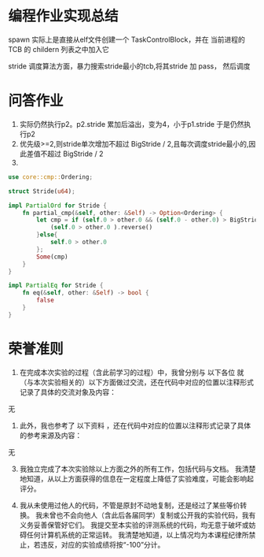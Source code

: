 # 编程作业实现总结

spawn 实际上是直接从elf文件创建一个 TaskControlBlock，并在 当前进程的 TCB 的 childern 列表之中加入它

stride 调度算法方面，暴力搜索stride最小的tcb,将其stride 加 pass， 然后调度

# 问答作业

1. 实际仍然执行p2。p2.stride 累加后溢出，变为4，小于p1.stride 于是仍然执行p2
2. 优先级>=2,则stride单次增加不超过 BigStride / 2,且每次调度stride最小的,因此差值不超过 BigStride / 2
3. 
```rust
use core::cmp::Ordering;

struct Stride(u64);

impl PartialOrd for Stride {
    fn partial_cmp(&self, other: &Self) -> Option<Ordering> {
        let cmp = if (self.0 > other.0 && (self.0 - other.0) > BigStride / 2 )|| (self.0 < other.0 && (other.0 - self.0) > BigStride / 2 ){
            (self.0 > other.0 ).reverse()
        }else{
            self.0 > other.0 
        };
        Some(cmp)
    }
}

impl PartialEq for Stride {
    fn eq(&self, other: &Self) -> bool {
        false
    }
}
``` 

# 荣誉准则

1. 在完成本次实验的过程（含此前学习的过程）中，我曾分别与 以下各位 就（与本次实验相关的）以下方面做过交流，还在代码中对应的位置以注释形式记录了具体的交流对象及内容：

无

1. 此外，我也参考了 以下资料 ，还在代码中对应的位置以注释形式记录了具体的参考来源及内容：

无

3. 我独立完成了本次实验除以上方面之外的所有工作，包括代码与文档。 我清楚地知道，从以上方面获得的信息在一定程度上降低了实验难度，可能会影响起评分。

4. 我从未使用过他人的代码，不管是原封不动地复制，还是经过了某些等价转换。 我未曾也不会向他人（含此后各届同学）复制或公开我的实验代码，我有义务妥善保管好它们。 我提交至本实验的评测系统的代码，均无意于破坏或妨碍任何计算机系统的正常运转。 我清楚地知道，以上情况均为本课程纪律所禁止，若违反，对应的实验成绩将按“-100”分计。

